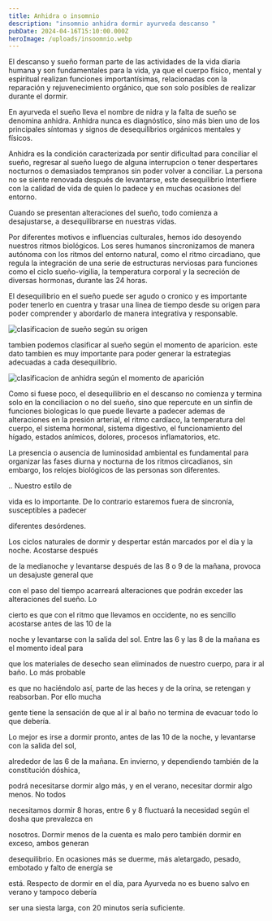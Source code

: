 ```yaml
---
title: Anhidra o insomnio
description: "insomnio anhidra dormir ayurveda descanso "
pubDate: 2024-04-16T15:10:00.000Z
heroImage: /uploads/insoomnio.webp
---
```

El descanso y sueño forman parte de las actividades de la vida diaria humana y son fundamentales para la vida, ya que el cuerpo físico, mental y espiritual realizan funciones importantísimas, relacionadas con la reparación y rejuvenecimiento orgánico, que son solo posibles de realizar durante el dormir.

En ayurveda el sueño lleva el nombre de nidra y la falta de sueño se denomina anhidra. Anhidra nunca es diagnóstico, sino más bien uno de los principales síntomas y signos de desequilibrios orgánicos mentales y físicos.  

Anhidra es la condición caracterizada por sentir dificultad para conciliar el sueño, regresar al sueño luego de alguna interrupcion o tener despertares nocturnos o demasiados tempranos sin poder volver a conciliar. La persona no se siente renovada después de levantarse, este desequilibrio Interfiere con la calidad de vida de quien lo padece y en muchas ocasiones del entorno. 

Cuando se presentan alteraciones del sueño, todo comienza a desajustarse, a desequilibrarse en nuestras vidas.

Por diferentes motivos e influencias culturales, hemos ido desoyendo nuestros ritmos biológicos. Los seres humanos sincronizamos de manera autónoma  con los ritmos del entorno natural,  como el ritmo circadiano, que regula la integración de una serie de estructuras nerviosas para funciones como el ciclo sueño-vigilia, la temperatura corporal y la secreción de diversas hormonas, durante las 24 horas.

El desequilibrio en el sueño puede ser agudo o cronico y es importante poder tenerlo en cuentra y trasar una linea de tiempo desde su origen para poder comprender y abordarlo de manera integrativa y responsable. 

![clasificacion de sueño según su origen ](/uploads/9.png)

tambien podemos clasificar al sueño según el momento de aparicion. este dato tambien es muy importante para poder generar la estrategias adecuadas a cada desequilibrio. 

![clasificacion de anhidra según el momento de aparición ](/uploads/10.png)

Como si fuese poco, el desequilibrio en el descanso no comienza y termina solo en la conciliacion o no del sueño, sino que repercute en un sinfin de funciones biologicas lo que puede llevarte  a padecer ademas de  alteraciones en la presión arterial, el ritmo cardíaco, la temperatura del cuerpo, el sistema hormonal, sistema digestivo, el funcionamiento del hígado, estados anímicos, dolores, procesos inflamatorios, etc. 

La presencia o ausencia de luminosidad ambiental es fundamental para organizar las fases diurna y nocturna de los ritmos circadianos, sin embargo, los relojes biológicos de las personas son diferentes. 

.. Nuestro estilo de

vida es lo importante. De lo contrario estaremos fuera de sincronía, susceptibles a padecer

diferentes desórdenes.

Los ciclos naturales de dormir y despertar están marcados por el día y la noche. Acostarse después

de la medianoche y levantarse después de las 8 o 9 de la mañana, provoca un desajuste general que

con el paso del tiempo acarreará alteraciones que podrán exceder las alteraciones del sueño. Lo

cierto es que con el ritmo que llevamos en occidente, no es sencillo acostarse antes de las 10 de la

noche y levantarse con la salida del sol. Entre las 6 y las 8 de la mañana es el momento ideal para

que los materiales de desecho sean eliminados de nuestro cuerpo, para ir al baño. Lo más probable

es que no haciéndolo así, parte de las heces y de la orina, se retengan y reabsorban. Por ello mucha

gente tiene la sensación de que al ir al baño no termina de evacuar todo lo que debería.

Lo mejor es irse a dormir pronto, antes de las 10 de la noche, y levantarse con la salida del sol,

alrededor de las 6 de la mañana. En invierno, y dependiendo también de la constitución dóshica,

podrá necesitarse dormir algo más, y en el verano, necesitar dormir algo menos. No todos

necesitamos dormir 8 horas, entre 6 y 8 fluctuará la necesidad según el dosha que prevalezca en

nosotros. Dormir menos de la cuenta es malo pero también dormir en exceso, ambos generan

desequilibrio. En ocasiones más se duerme, más aletargado, pesado, embotado y falto de energía se

está. Respecto de dormir en el día, para Ayurveda no es bueno salvo en verano y tampoco debería

ser una siesta larga, con 20 minutos sería suficiente.
